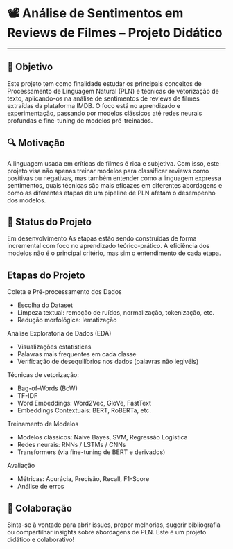 # 📽️ Análise de Sentimentos em Reviews de Filmes – Projeto Didático

---

## 🧠 Objetivo
Este projeto tem como finalidade estudar os principais conceitos de Processamento de Linguagem Natural (PLN) e técnicas de vetorização de texto, aplicando-os na análise de sentimentos de reviews de filmes extraídas da plataforma IMDB.
O foco está no aprendizado e experimentação, passando por modelos clássicos até redes neurais profundas e fine-tuning de modelos pré-treinados.

## 🔍 Motivação
A linguagem usada em críticas de filmes é rica e subjetiva. Com isso, este projeto visa não apenas treinar modelos para classificar reviews como positivas ou negativas, mas também entender como a linguagem expressa sentimentos, quais técnicas são mais eficazes em diferentes abordagens e como as diferentes etapas de um pipeline de PLN afetam o desempenho dos modelos.

## 🚧 Status do Projeto
Em desenvolvimento
As etapas estão sendo construídas de forma incremental com foco no aprendizado teórico-prático. A eficiência dos modelos não é o principal critério, mas sim o entendimento de cada etapa.

## Etapas do Projeto
Coleta e Pré-processamento dos Dados
- Escolha do Dataset
- Limpeza textual: remoção de ruídos, normalização, tokenização, etc.
- Redução morfológica: lematização

Análise Exploratória de Dados (EDA)
- Visualizações estatísticas
- Palavras mais frequentes em cada classe
- Verificação de desequilíbrios nos dados (palavras não legivéis)

Técnicas de vetorização:
- Bag-of-Words (BoW)
- TF-IDF
- Word Embeddings: Word2Vec, GloVe, FastText
- Embeddings Contextuais: BERT, RoBERTa, etc.

Treinamento de Modelos
- Modelos clássicos: Naive Bayes, SVM, Regressão Logística
- Redes neurais: RNNs / LSTMs / CNNs
- Transformers (via fine-tuning de BERT e derivados)

Avaliação
- Métricas: Acurácia, Precisão, Recall, F1-Score
- Análise de erros

## 🤝 Colaboração
Sinta-se à vontade para abrir issues, propor melhorias, sugerir bibliografia ou compartilhar insights sobre abordagens de PLN. Este é um projeto didático e colaborativo!